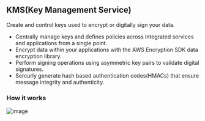 ## KMS(Key Management Service)
Create and control keys used to encrypt or digitally sign your data.

- Centrally manage keys and defines policies across integrated services and applications from a single point.
- Encrypt data within your applications with the AWS Encryption SDK data encryption library.
- Perform signing operations using asymmetric key pairs to validate digital signatures.
- Sercurly generate hash based authentication codes(HMACs) that ensure message integrity and authenticity.

### How it works
![image](https://github.com/nguyen1tech/learn-aws/assets/123853507/cf03e367-e1d7-4c1b-9152-7e9f513114f7)

